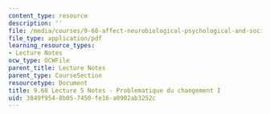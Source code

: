 ```yaml
---
content_type: resource
description: ''
file: /media/courses/9-68-affect-neurobiological-psychological-and-sociocultural-counterparts-of-feelings-spring-2013/3849f9548b057450fe16a0902ab3252c_MIT9_68S13_Lect5.pdf
file_type: application/pdf
learning_resource_types:
- Lecture Notes
ocw_type: OCWFile
parent_title: Lecture Notes
parent_type: CourseSection
resourcetype: Document
title: 9.68 Lecture 5 Notes - Problematique du changement I
uid: 3849f954-8b05-7450-fe16-a0902ab3252c
---
```

